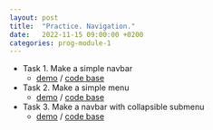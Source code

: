 ```yaml
---
layout: post
title:  "Practice. Navigation."
date:   2022-11-15 09:00:00 +0200
categories: prog-module-1
---
```

- Task 1. Make a simple navbar
  - [demo](https://bulhakovolexii.github.io/Prog-academy-homeworks/7-lecture-homework/task1/index.html) / [code base](https://github.com/bulhakovolexii/Prog-academy-homeworks/blob/main/7-lecture-homework/task1/)
- Task 2. Make a simple menu
  - [demo](https://bulhakovolexii.github.io/Prog-academy-homeworks/7-lecture-homework/task2/index.html) / [code base](https://github.com/bulhakovolexii/Prog-academy-homeworks/blob/main/7-lecture-homework/task2/)
- Task 3. Make a navbar with collapsible submenu
  - [demo](https://bulhakovolexii.github.io/Prog-academy-homeworks/7-lecture-homework/task3/index.html) / [code base](https://github.com/bulhakovolexii/Prog-academy-homeworks/blob/main/7-lecture-homework/task3/)
  